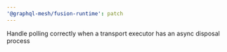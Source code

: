 ```yaml
---
'@graphql-mesh/fusion-runtime': patch
---
```


Handle polling correctly when a transport executor has an async disposal process
